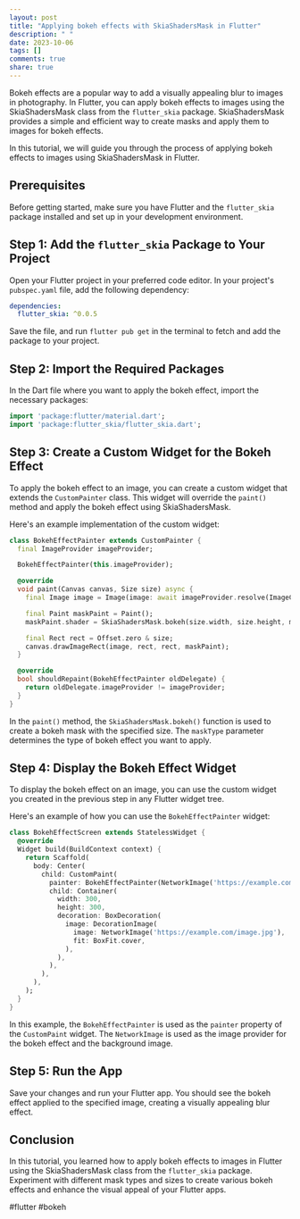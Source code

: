 ```yaml
---
layout: post
title: "Applying bokeh effects with SkiaShadersMask in Flutter"
description: " "
date: 2023-10-06
tags: []
comments: true
share: true
---
```


Bokeh effects are a popular way to add a visually appealing blur to images in photography. In Flutter, you can apply bokeh effects to images using the SkiaShadersMask class from the `flutter_skia` package. SkiaShadersMask provides a simple and efficient way to create masks and apply them to images for bokeh effects.

In this tutorial, we will guide you through the process of applying bokeh effects to images using SkiaShadersMask in Flutter.

## Prerequisites

Before getting started, make sure you have Flutter and the `flutter_skia` package installed and set up in your development environment.

## Step 1: Add the `flutter_skia` Package to Your Project

Open your Flutter project in your preferred code editor. In your project's `pubspec.yaml` file, add the following dependency:

```yaml
dependencies:
  flutter_skia: ^0.0.5
```

Save the file, and run `flutter pub get` in the terminal to fetch and add the package to your project.

## Step 2: Import the Required Packages

In the Dart file where you want to apply the bokeh effect, import the necessary packages:

```dart
import 'package:flutter/material.dart';
import 'package:flutter_skia/flutter_skia.dart';
```

## Step 3: Create a Custom Widget for the Bokeh Effect

To apply the bokeh effect to an image, you can create a custom widget that extends the `CustomPainter` class. This widget will override the `paint()` method and apply the bokeh effect using SkiaShadersMask.

Here's an example implementation of the custom widget:

```dart
class BokehEffectPainter extends CustomPainter {
  final ImageProvider imageProvider;

  BokehEffectPainter(this.imageProvider);

  @override
  void paint(Canvas canvas, Size size) async {
    final Image image = Image(image: await imageProvider.resolve(ImageConfiguration()));

    final Paint maskPaint = Paint();
    maskPaint.shader = SkiaShadersMask.bokeh(size.width, size.height, maskType: SkiaShadersMask.TYPE_APERTURE);

    final Rect rect = Offset.zero & size;
    canvas.drawImageRect(image, rect, rect, maskPaint);
  }

  @override
  bool shouldRepaint(BokehEffectPainter oldDelegate) {
    return oldDelegate.imageProvider != imageProvider;
  }
}
```

In the `paint()` method, the `SkiaShadersMask.bokeh()` function is used to create a bokeh mask with the specified size. The `maskType` parameter determines the type of bokeh effect you want to apply.

## Step 4: Display the Bokeh Effect Widget

To display the bokeh effect on an image, you can use the custom widget you created in the previous step in any Flutter widget tree.

Here's an example of how you can use the `BokehEffectPainter` widget:

```dart
class BokehEffectScreen extends StatelessWidget {
  @override
  Widget build(BuildContext context) {
    return Scaffold(
      body: Center(
        child: CustomPaint(
          painter: BokehEffectPainter(NetworkImage('https://example.com/image.jpg')),
          child: Container(
            width: 300,
            height: 300,
            decoration: BoxDecoration(
              image: DecorationImage(
                image: NetworkImage('https://example.com/image.jpg'),
                fit: BoxFit.cover,
              ),
            ),
          ),
        ),
      ),
    );
  }
}
```

In this example, the `BokehEffectPainter` is used as the `painter` property of the `CustomPaint` widget. The `NetworkImage` is used as the image provider for the bokeh effect and the background image.

## Step 5: Run the App

Save your changes and run your Flutter app. You should see the bokeh effect applied to the specified image, creating a visually appealing blur effect.

## Conclusion

In this tutorial, you learned how to apply bokeh effects to images in Flutter using the SkiaShadersMask class from the `flutter_skia` package. Experiment with different mask types and sizes to create various bokeh effects and enhance the visual appeal of your Flutter apps.

#flutter #bokeh